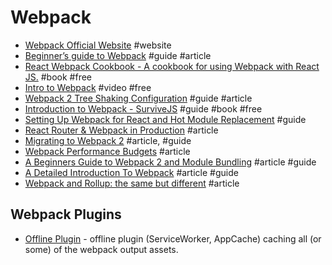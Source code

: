 # Webpack

- [Webpack Official Website](https://webpack.github.io/) #website
- [Beginner’s guide to Webpack](https://medium.com/@dabit3/beginner-s-guide-to-webpack-b1f1a3638460#.m92gd2bcq) #guide #article
- [React Webpack Cookbook - A cookbook for using Webpack with React JS.](https://christianalfoni.github.io/react-webpack-cookbook/index.html) #book #free
- [Intro to Webpack](https://egghead.io/lessons/javascript-intro-to-webpack) #video #free
- [Webpack 2 Tree Shaking Configuration](https://medium.com/modus-create-front-end-development/webpack-2-tree-shaking-configuration-9f1de90f3233#.t6064cypd) #guide #article
- [Introduction to Webpack - SurviveJS](http://survivejs.com/webpack/introduction-to-webpack/) #guide #book #free
- [Setting Up Webpack for React and Hot Module Replacement](https://robots.thoughtbot.com/setting-up-webpack-for-react-and-hot-module-replacement) #guide
- [React Router & Webpack in Production](https://reactjsnews.com/webpack-in-production) #article
- [Migrating to Webpack 2](http://javascriptplayground.com/blog/2016/10/moving-to-webpack-2/) #article, #guide
- [Webpack Performance Budgets](https://medium.com/webpack/webpack-performance-budgets-13d4880fbf6d#.u0p27cdde) #article
- [A Beginners Guide to Webpack 2 and Module Bundling](https://www.sitepoint.com/beginners-guide-to-webpack-2-and-module-bundling/) #article #guide
- [A Detailed Introduction To Webpack](https://www.smashingmagazine.com/2017/02/a-detailed-introduction-to-webpack) #article #guide
- [Webpack and Rollup: the same but different](https://medium.com/webpack/webpack-and-rollup-the-same-but-different-a41ad427058c) #article

## Webpack Plugins

- [Offline Plugin](https://github.com/NekR/offline-plugin) - offline plugin (ServiceWorker, AppCache) caching all (or some) of the webpack output assets.
